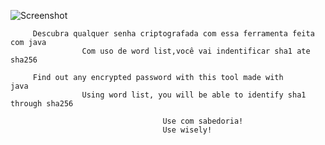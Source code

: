 ![Screenshot](https://uploaddeimagens.com.br/images/002/520/575/original/sha.png?1575070786)
          
         Descubra qualquer senha criptografada com essa ferramenta feita com java                                          
                    Com uso de word list,você vai indentificar sha1 ate sha256                    
          
         Find out any encrypted password with this tool made with java                                  
                    Using word list, you will be able to identify sha1 through sha256

                                      Use com sabedoria!
                                      Use wisely!
